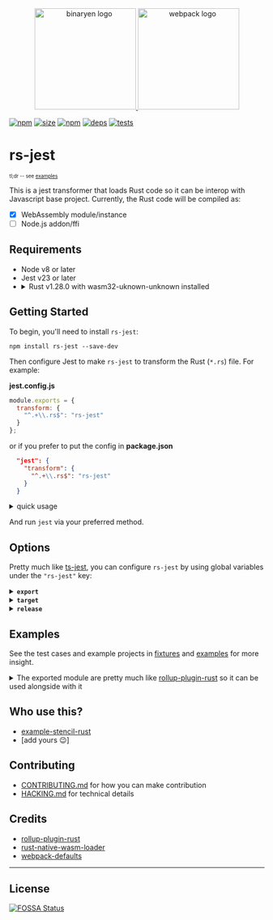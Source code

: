 <div align="center">
  <a href="https://github.com/rust-lang/rust">
    <img height="200" alt="binaryen logo" src="https://www.rust-lang.org/logos/rust-logo-blk.svg">
  </a>
  <a href="https://github.com/rollup/rollup">
    <img height="200" alt="webpack logo" src="https://jestjs.io/img/jest.svg">
  </a>
</div>

[![npm][npm]][npm-url]
[![size][size]][size-url]
[![npm][npm-download]][npm-url]
[![deps][deps]][deps-url]
[![tests][tests]][tests-url]

<!-- [![cover][cover]][cover-url] -->

# rs-jest

<sup><sup>tl;dr -- see [examples](#examples)</sup></sup>

This is a jest transformer that loads Rust code so it can be interop with Javascript base project. Currently, the Rust code will be compiled as:

- [x] WebAssembly module/instance
- [ ] Node.js addon/ffi

## Requirements

<ul>
<li>Node v8 or later</li>
<li>Jest v23 or later</li>
<li><details>
<summary>Rust v1.28.0 with wasm32-uknown-unknown installed</summary>

```console
rustup default 1.28.0
rustup target add wasm32-unknown-unknown
```

</details></li>
</ul>

## Getting Started

To begin, you'll need to install `rs-jest`:

```console
npm install rs-jest --save-dev
```

Then configure Jest to make `rs-jest` to transform the Rust (`*.rs`) file. For example:

<b>jest.config.js</b>

```js
module.exports = {
  transform: {
    "^.+\\.rs$": "rs-jest"
  }
};
```

or if you prefer to put the config in
<b>package.json</b>

```json
  "jest": {
    "transform": {
      "^.+\\.rs$": "rs-jest"
    }
  }
```

<details>
<summary>quick usage</summary>

<b>lib.rs</b>

```rust
#[no_mangle]
pub fn add(a: i32, b: i32) -> i32 {
    a + b
}
```

<b>index.js</b>

```js
import wasm from "lib.rs";

export async function increment(a) {
  const { instance } = await wasm;
  return instance.exports.add(1, a);
}
```

</details>

And run `jest` via your preferred method.

## Options

Pretty much like [ts-jest][], you can configure `rs-jest` by using global variables under the `"rs-jest"` key:

<details>
<summary><b><code>export</code></b></summary>

How wasm code would be exported. This options is identical with [option `export` in webassembly-loader][webassembly-loader]. (see [examples](#examples))

```json
{
  "globals": {
    "rs-jest": {
      "export": "instance"
    }
  },
  "transform": {
    "^.+\\.rs$": "rs-jest"
  }
}
```

</details>

<details>
<summary><b><code>target</code></b></summary>

- Type: `String`
- Default: `wasm32-unknown-unknown`
- Expected value: see [supported platform](https://forge.rust-lang.org/platform-support.html)

The Rust target to use. Currently it **only support [wasm related target](https://kripken.github.io/blog/binaryen/2018/04/18/rust-emscripten.html)**

```json
{
  "globals": {
    "rs-jest": {
      "target": "wasm32-unknown-emscripten"
    }
  },
  "transform": {
    "^.+\\.rs$": "rs-jest"
  }
}
```

</details>

<details>
<summary><b><code>release</code></b></summary>

- Type: `Boolean`
- Default: `true`

Whether to compile the Rust code in debug or release mode.

```json
{
  "globals": {
    "rs-jest": {
      "release": false
    }
  },
  "transform": {
    "^.+\\.rs$": "rs-jest"
  }
}
```

</details>

## Examples

See the test cases and example projects in [fixtures](./test/fixtures) and [examples](./examples/) for more insight.

<details>
<summary>The exported module are pretty much like <a href="https://github.com/DrSensor/rollup-plugin-rust">rollup-plugin-rust</a> so it can be used alongside with it</summary>

### Given this Rust code

<b>lib.rs</b>

```rust
#[no_mangle]
pub fn add(a: i32, b: i32) -> i32 {
    a + b
}
```

<b>Cargo.toml</b>

```toml
[package]
name = "adder"
version = "0.1.0"
authors = ["Full Name <email@site.domain>"]

[lib]
crate-type = ["cdylib"]
path = "lib.rs"
```

### With options

#### `{export: 'buffer'}`

```js
import wasmCode from "./lib.rs";

WebAssembly.compile(wasmCode).then(module => {
  const instance = new WebAssembly.Instance(module);
  console(instance.exports.add(1, 2)); // 3
});
```

---

#### `{export: 'module'}`

```js
import wasmModule from "./lib.rs";

const instance = new WebAssembly.Instance(wasmModule);
console(instance.exports.add(1, 2)); // 3
```

---

#### `{export: 'instance'}`

```js
import wasm from "./lib.rs";

console(wasm.exports.add(1, 2)); // 3
```

---

#### `{export: 'async'}`

```rust
extern {
    fn hook(c: i32);
}

#[no_mangle]
pub fn add(a: i32, b: i32) -> i32 {
    hook(a + b)
}
```

```js
import wasmInstantiate from "./lib.rs";

wasmInstantiate(importObject | undefined).then(({ instance, module }) => {
  console(instance.exports.add(1, 2)); // 3

  // create different instance, extra will be called in different environment
  const differentInstance = new WebAssembly.Instance(module, {
    env: {
      hook: result => result * 2
    }
  });
  console(differentInstance.exports.add(1, 2)); // 6
});
```

---

#### `{export: 'async-instance'}`

```js
import wasmInstantiate from "./lib.rs";

wasmInstantiate(importObject | undefined).then(instance => {
  console(instance.exports.add(1, 2)); // 3
});
```

---

#### `{export: 'async-module'}`

```js
import wasmInstantiate from "./lib.rs";

wasmCompile(importObject | undefined).then(module => {
  const differentInstance = new WebAssembly.Instance(module);
  console(differentInstance.exports.add(1, 2)); // 3
});
```

---

</details>

## Who use this?

- [example-stencil-rust](https://github.com/DrSensor/example-stencil-rust)
- [add yours 😉]

## Contributing

- [CONTRIBUTING.md](./.github/CONTRIBUTING.md) for how you can make contribution
- [HACKING.md](./.github/HACKING.md) for technical details

## Credits

- [rollup-plugin-rust](https://github.com/DrSensor/rollup-plugin-rust)
- [rust-native-wasm-loader](https://github.com/dflemstr/rust-native-wasm-loader)
- [webpack-defaults](https://github.com/webpack-contrib/webpack-defaults)

---

## License

[![FOSSA Status](https://app.fossa.io/api/projects/git%2Bgithub.com%2FDrSensor%2Frs-jest.svg?type=large)](https://app.fossa.io/projects/git%2Bgithub.com%2FDrSensor%2Frs-jest?ref=badge_large)

[ts-jest]: https://github.com/kulshekhar/ts-jest/
[webassembly-loader]: https://github.com/DrSensor/webassembly-loader#export
[npm]: https://img.shields.io/npm/v/rs-jest.svg
[npm-url]: https://npmjs.com/package/rs-jest
[npm-download]: https://img.shields.io/npm/dm/rs-jest.svg
[deps]: https://david-dm.org/DrSensor/rs-jest.svg
[deps-url]: https://david-dm.org/DrSensor/rs-jest
[tests]: https://img.shields.io/circleci/project/github/DrSensor/rs-jest.svg
[tests-url]: https://circleci.com/gh/DrSensor/rs-jest
[cover]: https://codecov.io/gh/DrSensor/rs-jest/branch/master/graph/badge.svg
[cover-url]: https://codecov.io/gh/DrSensor/rs-jest
[size]: https://packagephobia.now.sh/badge?p=rs-jest
[size-url]: https://packagephobia.now.sh/result?p=rs-jest
